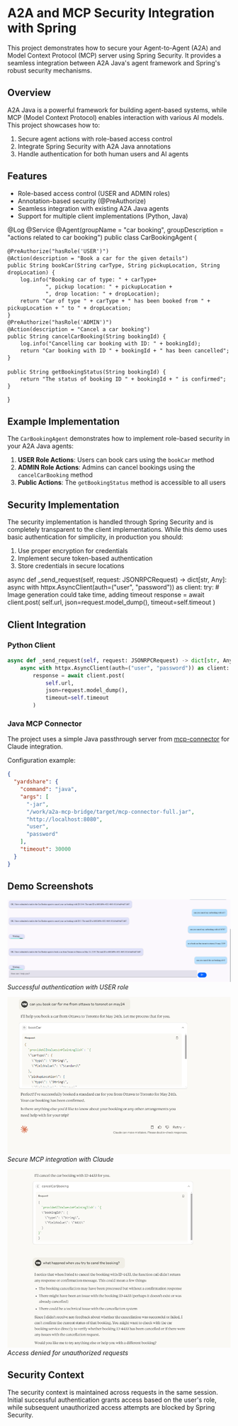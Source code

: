 # A2A and MCP Security Integration with Spring

This project demonstrates how to secure your Agent-to-Agent (A2A) and Model Context Protocol (MCP) server using Spring Security. It provides a seamless integration between A2A Java's agent framework and Spring's robust security mechanisms.

## Overview

A2A Java is a powerful framework for building agent-based systems, while MCP (Model Context Protocol) enables interaction with various AI models. This project showcases how to:

1. Secure agent actions with role-based access control
2. Integrate Spring Security with A2A Java annotations
3. Handle authentication for both human users and AI agents

## Features

- Role-based access control (USER and ADMIN roles)
- Annotation-based security (@PreAuthorize)
- Seamless integration with existing A2A Java agents
- Support for multiple client implementations (Python, Java)


@Log
@Service
@Agent(groupName = "car booking", groupDescription = "actions related to car booking")
public class CarBookingAgent {

    @PreAuthorize("hasRole('USER')")
    @Action(description = "Book a car for the given details")
    public String bookCar(String carType, String pickupLocation, String dropLocation) {
        log.info("Booking car of type: " + carType+
                ", pickup location: " + pickupLocation +
                ", drop location: " + dropLocation);
        return "Car of type " + carType + " has been booked from " + pickupLocation + " to " + dropLocation;
    }
    @PreAuthorize("hasRole('ADMIN')")
    @Action(description = "Cancel a car booking")
    public String cancelCarBooking(String bookingId) {
        log.info("Cancelling car booking with ID: " + bookingId);
        return "Car booking with ID " + bookingId + " has been cancelled";
    }

    public String getBookingStatus(String bookingId) {
        return "The status of booking ID " + bookingId + " is confirmed";
    }
}



## Example Implementation

The `CarBookingAgent` demonstrates how to implement role-based security in your A2A Java agents:

1. **USER Role Actions**: Users can book cars using the `bookCar` method
2. **ADMIN Role Actions**: Admins can cancel bookings using the `cancelCarBooking` method
3. **Public Actions**: The `getBookingStatus` method is accessible to all users

## Security Implementation

The security implementation is handled through Spring Security and is completely transparent to the client implementations. While this demo uses basic authentication for simplicity, in production you should:

1. Use proper encryption for credentials
2. Implement secure token-based authentication
3. Store credentials in secure locations



 async def _send_request(self, request: JSONRPCRequest) -> dict[str, Any]:
        async with httpx.AsyncClient(auth=("user", "password")) as client:
            try:
                # Image generation could take time, adding timeout
                response = await client.post(
                    self.url, json=request.model_dump(), timeout=self.timeout
                )

## Client Integration

### Python Client
```python
async def _send_request(self, request: JSONRPCRequest) -> dict[str, Any]:
    async with httpx.AsyncClient(auth=("user", "password")) as client:
        response = await client.post(
            self.url, 
            json=request.model_dump(), 
            timeout=self.timeout
        )
```

### Java MCP Connector
The project uses a simple Java passthrough server from [mcp-connector](https://github.com/vishalmysore/mcp-connector) for Claude integration.

Configuration example:
```json
{
  "yardshare": {
    "command": "java",
    "args": [
      "-jar",
      "/work/a2a-mcp-bridge/target/mcp-connector-full.jar",
      "http://localhost:8080",
      "user",
      "password"
    ],
    "timeout": 30000
  }
}
```

## Demo Screenshots

![A2A Security Demo](a2a.png)
*Successful authentication with USER role*

![Claude Integration](claude_secure.png)
*Secure MCP integration with Claude*

![Access Denied](notallowed.png)
*Access denied for unauthorized requests*

## Security Context

The security context is maintained across requests in the same session. Initial successful authentication grants access based on the user's role, while subsequent unauthorized access attempts are blocked by Spring Security.